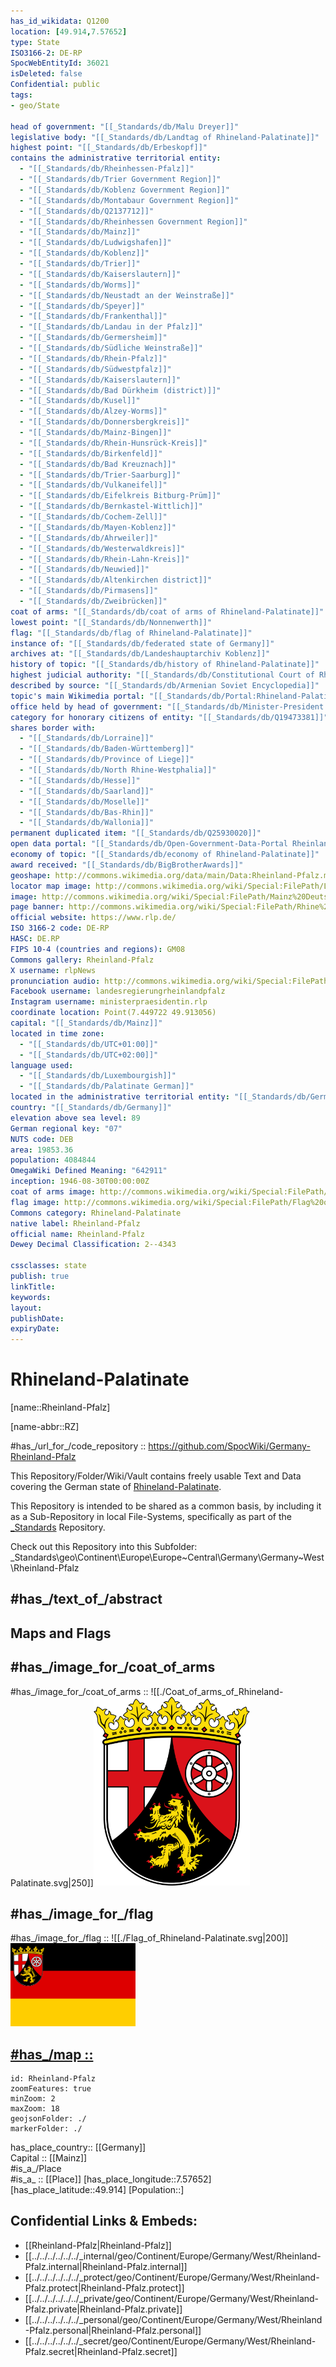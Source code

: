 ```yaml
---
has_id_wikidata: Q1200
location: [49.914,7.57652] 
type: State
ISO3166-2: DE-RP
SpocWebEntityId: 36021
isDeleted: false
Confidential: public
tags:
- geo/State

head of government: "[[_Standards/db/Malu Dreyer]]"
legislative body: "[[_Standards/db/Landtag of Rhineland-Palatinate]]"
highest point: "[[_Standards/db/Erbeskopf]]"
contains the administrative territorial entity:
  - "[[_Standards/db/Rheinhessen-Pfalz]]"
  - "[[_Standards/db/Trier Government Region]]"
  - "[[_Standards/db/Koblenz Government Region]]"
  - "[[_Standards/db/Montabaur Government Region]]"
  - "[[_Standards/db/Q2137712]]"
  - "[[_Standards/db/Rheinhessen Government Region]]"
  - "[[_Standards/db/Mainz]]"
  - "[[_Standards/db/Ludwigshafen]]"
  - "[[_Standards/db/Koblenz]]"
  - "[[_Standards/db/Trier]]"
  - "[[_Standards/db/Kaiserslautern]]"
  - "[[_Standards/db/Worms]]"
  - "[[_Standards/db/Neustadt an der Weinstraße]]"
  - "[[_Standards/db/Speyer]]"
  - "[[_Standards/db/Frankenthal]]"
  - "[[_Standards/db/Landau in der Pfalz]]"
  - "[[_Standards/db/Germersheim]]"
  - "[[_Standards/db/Südliche Weinstraße]]"
  - "[[_Standards/db/Rhein-Pfalz]]"
  - "[[_Standards/db/Südwestpfalz]]"
  - "[[_Standards/db/Kaiserslautern]]"
  - "[[_Standards/db/Bad Dürkheim (district)]]"
  - "[[_Standards/db/Kusel]]"
  - "[[_Standards/db/Alzey-Worms]]"
  - "[[_Standards/db/Donnersbergkreis]]"
  - "[[_Standards/db/Mainz-Bingen]]"
  - "[[_Standards/db/Rhein-Hunsrück-Kreis]]"
  - "[[_Standards/db/Birkenfeld]]"
  - "[[_Standards/db/Bad Kreuznach]]"
  - "[[_Standards/db/Trier-Saarburg]]"
  - "[[_Standards/db/Vulkaneifel]]"
  - "[[_Standards/db/Eifelkreis Bitburg-Prüm]]"
  - "[[_Standards/db/Bernkastel-Wittlich]]"
  - "[[_Standards/db/Cochem-Zell]]"
  - "[[_Standards/db/Mayen-Koblenz]]"
  - "[[_Standards/db/Ahrweiler]]"
  - "[[_Standards/db/Westerwaldkreis]]"
  - "[[_Standards/db/Rhein-Lahn-Kreis]]"
  - "[[_Standards/db/Neuwied]]"
  - "[[_Standards/db/Altenkirchen district]]"
  - "[[_Standards/db/Pirmasens]]"
  - "[[_Standards/db/Zweibrücken]]"
coat of arms: "[[_Standards/db/coat of arms of Rhineland-Palatinate]]"
lowest point: "[[_Standards/db/Nonnenwerth]]"
flag: "[[_Standards/db/flag of Rhineland-Palatinate]]"
instance of: "[[_Standards/db/federated state of Germany]]"
archives at: "[[_Standards/db/Landeshauptarchiv Koblenz]]"
history of topic: "[[_Standards/db/history of Rhineland-Palatinate]]"
highest judicial authority: "[[_Standards/db/Constitutional Court of Rhineland-Palatinate]]"
described by source: "[[_Standards/db/Armenian Soviet Encyclopedia]]"
topic's main Wikimedia portal: "[[_Standards/db/Portal:Rhineland-Palatinate]]"
office held by head of government: "[[_Standards/db/Minister-President of Rhineland-Palatinate]]"
category for honorary citizens of entity: "[[_Standards/db/Q19473381]]"
shares border with:
  - "[[_Standards/db/Lorraine]]"
  - "[[_Standards/db/Baden-Württemberg]]"
  - "[[_Standards/db/Province of Liege]]"
  - "[[_Standards/db/North Rhine-Westphalia]]"
  - "[[_Standards/db/Hesse]]"
  - "[[_Standards/db/Saarland]]"
  - "[[_Standards/db/Moselle]]"
  - "[[_Standards/db/Bas-Rhin]]"
  - "[[_Standards/db/Wallonia]]"
permanent duplicated item: "[[_Standards/db/Q25930020]]"
open data portal: "[[_Standards/db/Open-Government-Data-Portal Rheinland-Pfalz]]"
economy of topic: "[[_Standards/db/economy of Rhineland-Palatinate]]"
award received: "[[_Standards/db/BigBrotherAwards]]"
geoshape: http://commons.wikimedia.org/data/main/Data:Rheinland-Pfalz.map
locator map image: http://commons.wikimedia.org/wiki/Special:FilePath/Locator%20map%20Rhineland-Palatinate%20in%20Germany.svg
image: http://commons.wikimedia.org/wiki/Special:FilePath/Mainz%20Deutschhaus%20BW%202012-08-18%2013-28-02.jpg
page banner: http://commons.wikimedia.org/wiki/Special:FilePath/Rhine%20valley%20banner.jpg
official website: https://www.rlp.de/
ISO 3166-2 code: DE-RP
HASC: DE.RP
FIPS 10-4 (countries and regions): GM08
Commons gallery: Rheinland-Pfalz
X username: rlpNews
pronunciation audio: http://commons.wikimedia.org/wiki/Special:FilePath/De-Rheinland-Pfalz2.ogg
Facebook username: landesregierungrheinlandpfalz
Instagram username: ministerpraesidentin.rlp
coordinate location: Point(7.449722 49.913056)
capital: "[[_Standards/db/Mainz]]"
located in time zone:
  - "[[_Standards/db/UTC+01:00]]"
  - "[[_Standards/db/UTC+02:00]]"
language used:
  - "[[_Standards/db/Luxembourgish]]"
  - "[[_Standards/db/Palatinate German]]"
located in the administrative territorial entity: "[[_Standards/db/Germany]]"
country: "[[_Standards/db/Germany]]"
elevation above sea level: 89
German regional key: "07"
NUTS code: DEB
area: 19853.36
population: 4084844
OmegaWiki Defined Meaning: "642911"
inception: 1946-08-30T00:00:00Z
coat of arms image: http://commons.wikimedia.org/wiki/Special:FilePath/Coat%20of%20arms%20of%20Rhineland-Palatinate.svg
flag image: http://commons.wikimedia.org/wiki/Special:FilePath/Flag%20of%20Rhineland-Palatinate.svg
Commons category: Rhineland-Palatinate
native label: Rheinland-Pfalz
official name: Rheinland-Pfalz
Dewey Decimal Classification: 2--4343

cssclasses: state
publish: true
linkTitle: 
keywords: 
layout: 
publishDate: 
expiryDate: 
---
```


# Rhineland-Palatinate

[name::Rheinland-Pfalz] 

[name-abbr::RZ] 

#has_/url_for_/code_repository :: https://github.com/SpocWiki/Germany-Rheinland-Pfalz 

This Repository/Folder/Wiki/Vault contains freely usable Text and Data 
covering the German state of [Rhineland-Palatinate](https://en.wikipedia.org/wiki/Rhineland-Palatinate).   

This Repository is intended to be shared as a common basis, 
by including it as a Sub-Repository in local File-Systems, 
specifically as part of the [\_Standards](https://github.com/SpocWiki/_Standards) Repository. 

Check out this Repository into this Subfolder: 
\_Standards\geo\Continent\Europe\Europe~Central\Germany\Germany~West\Rheinland-Pfalz 


## #has_/text_of_/abstract  

## Maps and Flags 

## #has_/image_for_/coat_of_arms 


#has_/image_for_/coat_of_arms :: ![[./Coat_of_arms_of_Rhineland-Palatinate.svg|250]]<img src="./Coat_of_arms_of_Rhineland-Palatinate.svg" width=250/> 

## #has_/image_for_/flag


#has_/image_for_/flag :: ![[./Flag_of_Rhineland-Palatinate.svg|200]] <img src="./Flag_of_Rhineland-Palatinate.svg" width=200/> 

## [#has_/map :: ](DEU-Germany-1580-Rheinland-Pfalz.geojson)

```leaflet
id: Rheinland-Pfalz
zoomFeatures: true 
minZoom: 2 
maxZoom: 18
geojsonFolder: ./
markerFolder: ./
```

has_place_country:: [[Germany]]  
Capital :: [[Mainz]]  
#is_a_/Place  
#is_a_ :: [[Place]] 
[has_place_longitude::7.57652] 
[has_place_latitude::49.914] 
[Population::] 



## Confidential Links & Embeds: 
- [[Rheinland-Pfalz|Rheinland-Pfalz]]  
- [[../../../../../../_internal/geo/Continent/Europe/Germany/West/Rheinland-Pfalz.internal|Rheinland-Pfalz.internal]] 
- [[../../../../../../_protect/geo/Continent/Europe/Germany/West/Rheinland-Pfalz.protect|Rheinland-Pfalz.protect]] 
- [[../../../../../../_private/geo/Continent/Europe/Germany/West/Rheinland-Pfalz.private|Rheinland-Pfalz.private]] 
- [[../../../../../../_personal/geo/Continent/Europe/Germany/West/Rheinland-Pfalz.personal|Rheinland-Pfalz.personal]] 
- [[../../../../../../_secret/geo/Continent/Europe/Germany/West/Rheinland-Pfalz.secret|Rheinland-Pfalz.secret]] 
